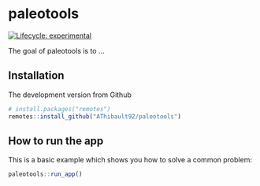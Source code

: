 
<!-- README.md is generated from README.Rmd. Please edit that file -->

# paleotools

<!-- badges: start -->

[![Lifecycle:
experimental](https://img.shields.io/badge/lifecycle-experimental-orange.svg)](https://www.tidyverse.org/lifecycle/#experimental)
<!-- badges: end -->

The goal of paleotools is to …

## Installation

The development version from Github

``` r
# install.packages("remotes") 
remotes::install_github("AThibault92/paleotools")
```

## How to run the app

This is a basic example which shows you how to solve a common problem:

``` r
paleotools::run_app()
```
